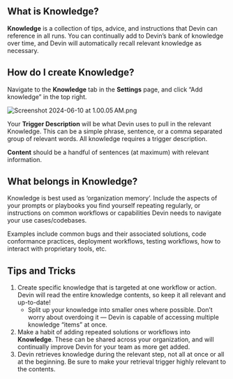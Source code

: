 ## What is Knowledge?

**Knowledge** is a collection of tips, advice, and instructions that Devin can reference in all runs. You can continually add to Devin’s bank of knowledge over time, and Devin will automatically recall relevant knowledge as necessary.

## How do I create Knowledge?

Navigate to the **Knowledge** tab in the **Settings** page, and click “Add knowledge” in the top right.

![Screenshot 2024-06-10 at 1.00.05 AM.png](https://prod-files-secure.s3.us-west-2.amazonaws.com/4f925d22-65a4-47c3-9aed-b65e115aaef3/f93ec880-4a30-4f2a-a95f-923954cba2b0/Screenshot_2024-06-10_at_1.00.05_AM.png)

Your **Trigger Description** will be what Devin uses to pull in the relevant Knowledge. This can be a simple phrase, sentence, or a comma separated group of relevant words. All knowledge requires a trigger description.

**Content** should be a handful of sentences (at maximum) with relevant information.

## What belongs in Knowledge?

Knowledge is best used as ‘organization memory’. Include the aspects of your prompts or playbooks you find yourself repeating regularly, or instructions on common workflows or capabilities Devin needs to navigate your use cases/codebases. 

Examples include common bugs and their associated solutions, code conformance practices, deployment workflows, testing workflows, how to interact with proprietary tools, etc. 

## Tips and Tricks

1. Create specific knowledge that is targeted at one workflow or action. Devin will read the entire knowledge contents, so keep it all relevant and up-to-date!
    - Split up your knowledge into smaller ones where possible. Don’t worry about overdoing it — Devin is capable of accessing multiple knowledge “items” at once.
2. Make a habit of adding repeated solutions or workflows into **Knowledge**. These can be shared across your organization, and will continually improve Devin for your team as more get added.
3. Devin retrieves knowledge during the relevant step, not all at once or all at the beginning. Be sure to make your retrieval trigger highly relevant to the contents.

